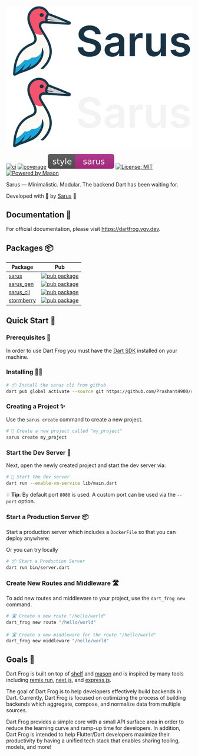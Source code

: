 [![Sarus Logo][logo_white]][sarus_link_light]
[![Sarus Logo][logo_black]][sarus_link_dark]

[![ci][ci_badge]][ci_link]
[![coverage][coverage_badge]][ci_link]
[![style: very good analysis][sarus_badge]][sarus_link]
[![License: MIT][license_badge]][license_link]
[![Powered by Mason](https://img.shields.io/endpoint?url=https%3A%2F%2Ftinyurl.com%2Fmason-badge)](https://github.com/felangel/mason)

Sarus — Minimalistic. Modular. The backend Dart has been waiting for.

Developed with 💙 by [Sarus][sarus_link] 🦄

## Documentation 📝

For official documentation, please visit https://dartfrog.vgv.dev.

## Packages 📦

| Package                                                                                                         | Pub                                                                                                                    |
| --------------------------------------------------------------------------------------------------------------- | ---------------------------------------------------------------------------------------------------------------------- |
| [sarus](https://github.com/verygoodopensource/dart_frog/tree/main/packages/dart_frog)                           | [![pub package](https://img.shields.io/pub/v/dart_frog.svg)](https://pub.dev/packages/dart_frog)                       |
| [sarus_gen](https://github.com/verygoodopensource/dart_frog/tree/main/packages/dart_frog_gen)                   | [![pub package](https://img.shields.io/pub/v/dart_frog_gen.svg)](https://pub.dev/packages/dart_frog_gen)               |
| [sarus_cli](https://github.com/verygoodopensource/dart_frog/tree/main/packages/dart_frog_cli)                   | [![pub package](https://img.shields.io/pub/v/dart_frog_cli.svg)](https://pub.dev/packages/dart_frog_cli)               |
| [stormberry](https://github.com/verygoodopensource/dart_frog/tree/main/packages/dart_frog_web_socket)           | [![pub package](https://img.shields.io/pub/v/dart_frog_web_socket.svg)](https://pub.dev/packages/dart_frog_web_socket) |


## Quick Start 🚀

### Prerequisites 📝

In order to use Dart Frog you must have the [Dart SDK][dart_installation_link] installed on your machine.

### Installing 🧑‍💻

```sh
# 📦 Install the sarus cli from github
dart pub global activate --source git https://github.com/Prashant4900/sarus.git --git-path packages/sarus_cli
```

### Creating a Project ✨

Use the `sarus create` command to create a new project.

```sh
# 🚀 Create a new project called "my_project"
sarus create my_project
```

### Start the Dev Server 🏁

Next, open the newly created project and start the dev server via:

```sh
# 🏁 Start the dev server
dart run --enable-vm-service lib/main.dart
```

💡 **Tip**: By default port `8080` is used. A custom port can be used via the `--port` option.

### Start a Production Server 📦

Start a production server which includes a `DockerFile` so that you can deploy anywhere:

Or you can try locally
```sh
# 📦 Start a Production Server
dart run bin/server.dart
```

### Create New Routes and Middleware 🛣️

To add new routes and middleware to your project, use the `dart_frog new` command.

```sh
# 🛣️ Create a new route "/hello/world"
dart_frog new route "/hello/world"

# 🛣️ Create a new middleware for the route "/hello/world"
dart_frog new middleware "/hello/world"
```

## Goals 🎯

Dart Frog is built on top of [shelf](https://pub.dev/packages/shelf) and [mason](https://pub.dev/packages/mason) and is inspired by many tools including [remix.run](https://remix.run), [next.js](https://nextjs.org), and [express.js](https://expressjs.com).

The goal of Dart Frog is to help developers effectively build backends in Dart. Currently, Dart Frog is focused on optimizing the process of building backends which aggregate, compose, and normalize data from multiple sources.

Dart Frog provides a simple core with a small API surface area in order to reduce the learning curve and ramp-up time for developers. In addition, Dart Frog is intended to help Flutter/Dart developers maximize their productivity by having a unified tech stack that enables sharing tooling, models, and more!



[dart_installation_link]: https://dart.dev/get-dart
[ci_badge]: https://github.com/VeryGoodOpenSource/dart_frog/actions/workflows/main.yaml/badge.svg
[ci_link]: https://github.com/VeryGoodOpenSource/dart_frog/actions/workflows/main.yaml
[coverage_badge]: https://raw.githubusercontent.com/VeryGoodOpenSource/dart_frog/main/packages/dart_frog/coverage_badge.svg
[sarus_link_dark]: https://github.com/Prashant4900/sarus.git#gh-dark-mode-only
[sarus_link_light]: https://github.com/Prashant4900/sarus.git#gh-light-mode-only
[license_badge]: https://img.shields.io/badge/license-MIT-blue.svg
[license_link]: https://opensource.org/licenses/MIT
[logo_black]: https://raw.githubusercontent.com/Prashant4900/sarus/refs/heads/main/assets/logo-text-light.png#gh-dark-mode-only
[logo_white]: https://raw.githubusercontent.com/Prashant4900/sarus/refs/heads/main/assets/logo-text.png#gh-light-mode-only
[sarus_badge]: https://raw.githubusercontent.com/Prashant4900/sarus/f23b7c3071198e487ccd43b40a827734aa282331/assets/style-sarus.svg
[sarus_link]: https://fluttertemplate.com/
